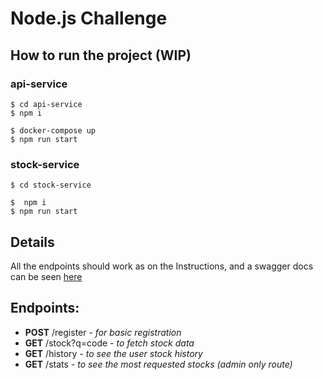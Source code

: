 # Node.js Challenge

## How to run the project (WIP)

### api-service

```
$ cd api-service
$ npm i

$ docker-compose up
$ npm run start
```

### stock-service

```
$ cd stock-service

$  npm i
$ npm run start
```

## Details

All the endpoints should work as on the Instructions, and a swagger docs can be seen [here](http://localhost:3001/docs)

## Endpoints:

- **POST** /register - _for basic registration_
- **GET** /stock?q=code - _to fetch stock data_
- **GET** /history - _to see the user stock history_
- **GET** /stats - _to see the most requested stocks (admin only route)_
